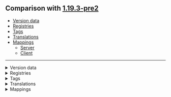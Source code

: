 ## Comparison with [1.19.3-pre2](https://github.com/PixiGeko/Minecraft-generated-data/tree/1.19.3-pre2)

- [Version data](#version-data)
- [Registries](#registries)
- [Tags](#tags)
- [Translations](#translations)
- [Mappings](#mappings)
  - [Server](#server)
  - [Client](#client)

<hr/>
<details><summary>Version data</summary>
<table><tr><th></th><th align="left">1.19.3-pre2</th><th>1.19.3-pre3</th></tr><tr><td>World version</td><td><code>3212</code></td><td><code>3213</code></td></tr><tr><td>Protocol version</td><td><code>1073741934</code></td><td><code>1073741935</code></td></tr></table>
</details>
<details><summary>Registries</summary>
<details>
<summary>
sound_event.txt
</summary>

```diff
+ minecraft:block.note_block.imitate.creeper
+ minecraft:block.note_block.imitate.ender_dragon
+ minecraft:block.note_block.imitate.piglin
+ minecraft:block.note_block.imitate.skeleton
+ minecraft:block.note_block.imitate.wither_skeleton
+ minecraft:block.note_block.imitate.zombie
```

</details>
</details>
<details><summary>Tags</summary>
<details>
<summary>
universal_tags/sound_event.json
</summary>

```diff
+ minecraft:block.note_block.imitate.creeper
+ minecraft:block.note_block.imitate.ender_dragon
+ minecraft:block.note_block.imitate.piglin
+ minecraft:block.note_block.imitate.skeleton
+ minecraft:block.note_block.imitate.wither_skeleton
+ minecraft:block.note_block.imitate.zombie
```

</details>
</details>
<details><summary>Translations</summary>
<details>
<summary>
Keys
</summary>

```diff
+ arguments.nbtpath.too_deep: Resulting NBT too deeply nested
+ arguments.nbtpath.too_large: Resulting NBT too large
```

</details>
</details>
<details><summary>Mappings</summary>
<h2>Server</h2>
<details>
<summary>
Classes
</summary>

```diff
+ net.minecraft.network.chat.ChatDecorator
- net.minecraft.network.chat.ChatType
+ net.minecraft.network.chat.ChatType$Bound
- net.minecraft.network.chat.ChatType$BoundNetwork
+ net.minecraft.network.chat.ChatTypeDecoration
- net.minecraft.network.chat.ChatTypeDecoration$Parameter
+ net.minecraft.network.chat.ChatTypeDecoration$Parameter$Selector
- net.minecraft.network.chat.ClickEvent
+ net.minecraft.network.chat.ClickEvent$Action
- net.minecraft.network.chat.CommonComponents
+ net.minecraft.network.chat.Component
- net.minecraft.network.chat.Component$Serializer
+ net.minecraft.network.chat.ComponentContents
- net.minecraft.network.chat.ComponentContents$1
+ net.minecraft.network.chat.ComponentUtils
- net.minecraft.network.chat.contents.BlockDataSource
+ net.minecraft.network.chat.contents.DataSource
- net.minecraft.network.chat.contents.EntityDataSource
+ net.minecraft.network.chat.contents.KeybindContents
- net.minecraft.network.chat.contents.KeybindResolver
+ net.minecraft.network.chat.contents.LiteralContents
- net.minecraft.network.chat.contents.NbtContents
- net.minecraft.network.chat.contents.package-info
+ net.minecraft.network.chat.contents.ScoreContents
- net.minecraft.network.chat.contents.SelectorContents
+ net.minecraft.network.chat.contents.StorageDataSource
- net.minecraft.network.chat.contents.TranslatableContents
+ net.minecraft.network.chat.contents.TranslatableFormatException
- net.minecraft.network.chat.FilterMask
+ net.minecraft.network.chat.FilterMask$1
- net.minecraft.network.chat.FilterMask$Type
+ net.minecraft.network.chat.FormattedText
- net.minecraft.network.chat.FormattedText$1
+ net.minecraft.network.chat.FormattedText$2
- net.minecraft.network.chat.FormattedText$3
+ net.minecraft.network.chat.FormattedText$4
- net.minecraft.network.chat.FormattedText$ContentConsumer
+ net.minecraft.network.chat.FormattedText$StyledContentConsumer
- net.minecraft.network.chat.HoverEvent
+ net.minecraft.network.chat.HoverEvent$Action
- net.minecraft.network.chat.HoverEvent$EntityTooltipInfo
+ net.minecraft.network.chat.HoverEvent$ItemStackInfo
- net.minecraft.network.chat.LastSeenMessages
+ net.minecraft.network.chat.LastSeenMessages$Packed
- net.minecraft.network.chat.LastSeenMessages$Update
+ net.minecraft.network.chat.LastSeenMessagesTracker
- net.minecraft.network.chat.LastSeenMessagesTracker$Update
+ net.minecraft.network.chat.LastSeenMessagesValidator
- net.minecraft.network.chat.LastSeenTrackedEntry
+ net.minecraft.network.chat.LocalChatSession
- net.minecraft.network.chat.MessageSignature
+ net.minecraft.network.chat.MessageSignature$Packed
- net.minecraft.network.chat.MessageSignatureCache
+ net.minecraft.network.chat.MutableComponent
- net.minecraft.network.chat.OutgoingChatMessage
+ net.minecraft.network.chat.OutgoingChatMessage$Disguised
- net.minecraft.network.chat.OutgoingChatMessage$Player
+ net.minecraft.network.chat.package-info
+ net.minecraft.network.chat.PlayerChatMessage
- net.minecraft.network.chat.RemoteChatSession
+ net.minecraft.network.chat.RemoteChatSession$Data
- net.minecraft.network.chat.SignableCommand
+ net.minecraft.network.chat.SignableCommand$Argument
- net.minecraft.network.chat.SignedMessageBody
+ net.minecraft.network.chat.SignedMessageBody$Packed
- net.minecraft.network.chat.SignedMessageChain
+ net.minecraft.network.chat.SignedMessageChain$DecodeException
- net.minecraft.network.chat.SignedMessageChain$Decoder
+ net.minecraft.network.chat.SignedMessageChain$Encoder
- net.minecraft.network.chat.SignedMessageLink
+ net.minecraft.network.chat.SignedMessageValidator
- net.minecraft.network.chat.SignedMessageValidator$KeyBased
+ net.minecraft.network.chat.Style
- net.minecraft.network.chat.Style$1
+ net.minecraft.network.chat.Style$1Collector
- net.minecraft.network.chat.Style$Serializer
+ net.minecraft.network.chat.SubStringSource
- net.minecraft.network.chat.TextColor
+ net.minecraft.network.chat.ThrowingComponent
- net.minecraft.network.FriendlyByteBuf$Reader
+ net.minecraft.network.FriendlyByteBuf$Writer
- net.minecraft.network.package-info
- net.minecraft.network.PacketDecoder
+ net.minecraft.network.PacketEncoder
- net.minecraft.network.PacketListener
+ net.minecraft.network.PacketSendListener
- net.minecraft.network.PacketSendListener$1
+ net.minecraft.network.PacketSendListener$2
+ net.minecraft.network.protocol.game.ClientboundAddEntityPacket
- net.minecraft.network.protocol.game.ClientboundAddExperienceOrbPacket
+ net.minecraft.network.protocol.game.ClientboundAddPlayerPacket
- net.minecraft.network.protocol.game.ClientboundAnimatePacket
+ net.minecraft.network.protocol.game.ClientboundAwardStatsPacket
- net.minecraft.network.protocol.game.ClientboundBlockChangedAckPacket
+ net.minecraft.network.protocol.game.ClientboundBlockDestructionPacket
- net.minecraft.network.protocol.game.ClientboundBlockEntityDataPacket
+ net.minecraft.network.protocol.game.ClientboundBlockEventPacket
- net.minecraft.network.protocol.game.ClientboundBlockUpdatePacket
+ net.minecraft.network.protocol.game.ClientboundBossEventPacket
- net.minecraft.network.protocol.game.ClientboundBossEventPacket$1
+ net.minecraft.network.protocol.game.ClientboundBossEventPacket$AddOperation
- net.minecraft.network.protocol.game.ClientboundBossEventPacket$Handler
+ net.minecraft.network.protocol.game.ClientboundBossEventPacket$Operation
- net.minecraft.network.protocol.game.ClientboundBossEventPacket$OperationType
+ net.minecraft.network.protocol.game.ClientboundBossEventPacket$UpdateNameOperation
- net.minecraft.network.protocol.game.ClientboundBossEventPacket$UpdateProgressOperation
+ net.minecraft.network.protocol.game.ClientboundBossEventPacket$UpdatePropertiesOperation
- net.minecraft.network.protocol.game.ClientboundBossEventPacket$UpdateStyleOperation
+ net.minecraft.network.protocol.game.ClientboundChangeDifficultyPacket
- net.minecraft.network.protocol.game.ClientboundClearTitlesPacket
- net.minecraft.network.protocol.game.ClientboundCommandsPacket
+ net.minecraft.network.protocol.game.ClientboundCommandsPacket$ArgumentNodeStub
- net.minecraft.network.protocol.game.ClientboundCommandsPacket$Entry
+ net.minecraft.network.protocol.game.ClientboundCommandsPacket$LiteralNodeStub
- net.minecraft.network.protocol.game.ClientboundCommandsPacket$NodeResolver
+ net.minecraft.network.protocol.game.ClientboundCommandsPacket$NodeStub
+ net.minecraft.network.protocol.game.ClientboundCommandSuggestionsPacket
- net.minecraft.network.protocol.game.ClientboundContainerClosePacket
+ net.minecraft.network.protocol.game.ClientboundContainerSetContentPacket
- net.minecraft.network.protocol.game.ClientboundContainerSetDataPacket
+ net.minecraft.network.protocol.game.ClientboundContainerSetSlotPacket
- net.minecraft.network.protocol.game.ClientboundCooldownPacket
+ net.minecraft.network.protocol.game.ClientboundCustomChatCompletionsPacket
- net.minecraft.network.protocol.game.ClientboundCustomChatCompletionsPacket$Action
+ net.minecraft.network.protocol.game.ClientboundCustomPayloadPacket
- net.minecraft.network.protocol.game.ClientGamePacketListener
+ net.minecraft.network.protocol.Packet
- net.minecraft.network.protocol.PacketFlow
+ net.minecraft.network.protocol.PacketUtils
- net.minecraft.network.RateKickingConnection
+ net.minecraft.network.SkipPacketException
- net.minecraft.network.TickablePacketListener
+ net.minecraft.network.Varint21FrameDecoder
- net.minecraft.network.Varint21LengthFieldPrepender
```

</details>
<details>
<summary>
Changes
</summary>

```
XXX.minecraft.commands.CommandSourceStack +1M -1M
```
```
XXX.minecraft.commands.SharedSuggestionProvider +1P -1P
```
```
XXX.commands.arguments.NbtPathArgument +3M -1M | +4P
```
```
XXX.minecraft.core.Registry +2M | +1P
```
```
XXX.minecraft.nbt.DoubleTag +1M
```
```
XXX.minecraft.nbt.EndTag +1M
```
```
XXX.minecraft.nbt.FloatTag +1M
```
```
XXX.minecraft.nbt.IntArrayTag +1M
```
```
XXX.minecraft.nbt.IntTag +1M
```
```
XXX.minecraft.nbt.LongArrayTag +1M
```
```
XXX.minecraft.nbt.LongTag +1M
```
```
XXX.minecraft.nbt.StringTag +1M
```
```
XXX.minecraft.network.FriendlyByteBuf +2M
```
```
XXX.network.syncher.SynchedEntityData -1M
```
```
XXX.commands.data.DataCommands +17M -20M | -2P
```
```
XXX.server.level.ServerLevel +1M -2M
```
```
XXX.minecraft.sounds.Music +3M -3M | +1P -1P
```
```
XXX.minecraft.sounds.SoundEvent +8M -1M | +2P
```
```
XXX.entity.player.Player +1M
```
```
XXX.world.item.Instrument +2M -2M | +1P -1P
```
```
XXX.world.level.Level +1M -1M | +1P -2P
```
```
XXX.level.biome.AmbientAdditionsSettings +3M -3M | +1P -1P
```
```
XXX.level.biome.BiomeSpecialEffects$Builder +1M -1M
```
```
XXX.block.state.StateHolder +1M
```
```
XXX.state.properties.NoteBlockInstrument +2M -2M | +1P -1P
```

</details>
















































































































<details>
<summary>
net.minecraft.commands.CommandSourceStack
</summary>

```diff
+ Collection getAvailableSoundEvents()
- Stream getAvailableSounds()
```

</details>














<details>
<summary>
net.minecraft.commands.arguments.NbtPathArgument
</summary>

```diff
+ boolean lambda$createTagPredicate$1(CompoundTag,Tag)
- boolean lambda$createTagPredicate$3(CompoundTag,Tag)
- Message lambda$static$1(Object)
- Message lambda$static$2(Object)
```

</details>






















































































<details>
<summary>
net.minecraft.core.Registry
</summary>

```diff
- Holder$Reference registerForHolder(Registry,ResourceKey,Object)
- Holder$Reference registerForHolder(Registry,ResourceLocation,Object)
```

</details>




















































































































































































<details>
<summary>
net.minecraft.nbt.DoubleTag
</summary>

```diff
- int sizeInBits()
```

</details>
<details>
<summary>
net.minecraft.nbt.EndTag
</summary>

```diff
- int sizeInBits()
```

</details>
<details>
<summary>
net.minecraft.nbt.FloatTag
</summary>

```diff
- int sizeInBits()
```

</details>
<details>
<summary>
net.minecraft.nbt.IntArrayTag
</summary>

```diff
- int sizeInBits()
```

</details>
<details>
<summary>
net.minecraft.nbt.IntTag
</summary>

```diff
- int sizeInBits()
```

</details>


<details>
<summary>
net.minecraft.nbt.LongArrayTag
</summary>

```diff
- int sizeInBits()
```

</details>
<details>
<summary>
net.minecraft.nbt.LongTag
</summary>

```diff
- int sizeInBits()
```

</details>












<details>
<summary>
net.minecraft.nbt.StringTag
</summary>

```diff
- int sizeInBits()
```

</details>
















<details>
<summary>
net.minecraft.network.FriendlyByteBuf
</summary>

```diff
- Holder readById(IdMap,FriendlyByteBuf$Reader)
- void writeId(IdMap,Holder,FriendlyByteBuf$Writer)
```

</details>









































































































<details>
<summary>
net.minecraft.network.syncher.SynchedEntityData
</summary>

```diff
+ void clearDirty()
```

</details>
























































































<details>
<summary>
net.minecraft.server.commands.data.DataCommands
</summary>

```diff
- ArgumentBuilder lambda$decorateModification$22(DataCommands$DataProvider,DataCommands$DataProvider,DataCommands$DataManipulator,ArgumentBuilder)
- ArgumentBuilder lambda$decorateModification$23(DataCommands$DataProvider,DataCommands$DataProvider,DataCommands$DataManipulator)
+ ArgumentBuilder lambda$decorateModification$24(DataCommands$DataProvider,DataCommands$DataProvider,DataCommands$DataManipulator,ArgumentBuilder)
- ArgumentBuilder lambda$decorateModification$25(DataCommands$DataProvider,DataCommands$DataManipulator)
+ ArgumentBuilder lambda$decorateModification$25(DataCommands$DataProvider,DataCommands$DataProvider,DataCommands$DataManipulator)
- ArgumentBuilder lambda$decorateModification$26(BiConsumer,DataCommands$DataProvider,ArgumentBuilder)
+ ArgumentBuilder lambda$decorateModification$27(DataCommands$DataProvider,DataCommands$DataManipulator)
+ ArgumentBuilder lambda$decorateModification$28(BiConsumer,DataCommands$DataProvider,ArgumentBuilder)
- ArgumentBuilder lambda$register$11(DataCommands$DataProvider,ArgumentBuilder)
+ ArgumentBuilder lambda$register$15(DataCommands$DataProvider,ArgumentBuilder)
- ArgumentBuilder lambda$register$7(DataCommands$DataProvider,ArgumentBuilder)
+ ArgumentBuilder lambda$register$9(DataCommands$DataProvider,ArgumentBuilder)
- boolean lambda$register$5(CommandSourceStack)
+ boolean lambda$register$7(CommandSourceStack)
- DataCommands$DataProvider lambda$static$3(Function)
- DataCommands$DataProvider lambda$static$4(Function)
+ DataCommands$DataProvider lambda$static$5(Function)
+ DataCommands$DataProvider lambda$static$6(Function)
+ int insertAtIndex(int,CompoundTag,NbtPathArgument$NbtPath,List)
- int lambda$decorateModification$20(DataCommands$DataProvider,DataCommands$DataProvider,DataCommands$DataManipulator,CommandContext)
- int lambda$decorateModification$21(DataCommands$DataProvider,DataCommands$DataProvider,DataCommands$DataManipulator,CommandContext)
+ int lambda$decorateModification$22(DataCommands$DataProvider,DataCommands$DataProvider,DataCommands$DataManipulator,CommandContext)
+ int lambda$decorateModification$23(DataCommands$DataProvider,DataCommands$DataProvider,DataCommands$DataManipulator,CommandContext)
- int lambda$decorateModification$24(DataCommands$DataProvider,DataCommands$DataManipulator,CommandContext)
+ int lambda$decorateModification$26(DataCommands$DataProvider,DataCommands$DataManipulator,CommandContext)
+ int lambda$register$11(DataCommands$DataProvider,CommandContext)
- int lambda$register$14(CommandContext,CompoundTag,NbtPathArgument$NbtPath,List)
+ int lambda$register$14(DataCommands$DataProvider,CommandContext)
- int lambda$register$15(CommandContext,CompoundTag,NbtPathArgument$NbtPath,List)
+ int lambda$register$19(CommandContext,CompoundTag,NbtPathArgument$NbtPath,List)
+ int lambda$register$20(CommandContext,CompoundTag,NbtPathArgument$NbtPath,List)
- int lambda$register$6(DataCommands$DataProvider,CommandContext)
- int lambda$register$9(DataCommands$DataProvider,CommandContext)
+ Message lambda$static$3(Object)
+ Message lambda$static$4(Object)
- void lambda$register$19(ArgumentBuilder,DataCommands$DataManipulatorDecorator)
+ void lambda$register$21(ArgumentBuilder,DataCommands$DataManipulatorDecorator)
```

</details>





























<details>
<summary>
net.minecraft.server.level.ServerLevel
</summary>

```diff
+ void playCustomSound(Player,Vec3,ResourceLocation,SoundSource,float,float,double,long)
- void playSeededSound(Player,double,double,double,Holder,SoundSource,float,float,long)
+ void playSeededSound(Player,double,double,double,SoundEvent,SoundSource,float,float,long)
```

</details>
















































































<details>
<summary>
net.minecraft.sounds.Music
</summary>

```diff
- Holder getEvent()
- Holder lambda$static$0(Music)
+ SoundEvent getEvent()
+ SoundEvent lambda$static$0(Music)
- void <init>(Holder,int,int,boolean)
+ void <init>(SoundEvent,int,int,boolean)
```

</details>
<details>
<summary>
net.minecraft.sounds.SoundEvent
</summary>

```diff
- App lambda$static$0(RecordCodecBuilder$Instance)
+ float legacySoundRange(float)
- Optional fixedRange()
- SoundEvent create(ResourceLocation,Optional)
- SoundEvent lambda$create$1(ResourceLocation,Float)
- SoundEvent lambda$create$2(ResourceLocation)
- SoundEvent readFromNetwork(FriendlyByteBuf)
- void <clinit>()
- void writeToNetwork(FriendlyByteBuf)
```

</details>







































































































































































































































































































































































































































































































































































































































































































<details>
<summary>
net.minecraft.world.entity.player.Player
</summary>

```diff
- void doCloseContainer()
```

</details>
































































































































<details>
<summary>
net.minecraft.world.item.Instrument
</summary>

```diff
- Holder soundEvent()
+ SoundEvent soundEvent()
- void <init>(Holder,int,float)
+ void <init>(SoundEvent,int,float)
```

</details>












































































































<details>
<summary>
net.minecraft.world.level.Level
</summary>

```diff
+ void playCustomSound(Player,Vec3,ResourceLocation,SoundSource,float,float,double)
- void playSeededSound(Player,double,double,double,SoundEvent,SoundSource,float,float,long)
```

</details>















<details>
<summary>
net.minecraft.world.level.biome.AmbientAdditionsSettings
</summary>

```diff
- Holder getSoundEvent()
- Holder lambda$static$0(AmbientAdditionsSettings)
+ SoundEvent getSoundEvent()
+ SoundEvent lambda$static$0(AmbientAdditionsSettings)
- void <init>(Holder,double)
+ void <init>(SoundEvent,double)
```

</details>









<details>
<summary>
net.minecraft.world.level.biome.BiomeSpecialEffects$Builder
</summary>

```diff
- BiomeSpecialEffects$Builder ambientLoopSound(Holder)
+ BiomeSpecialEffects$Builder ambientLoopSound(SoundEvent)
```

</details>






















































































































































































































































<details>
<summary>
net.minecraft.world.level.block.state.StateHolder
</summary>

```diff
- Object trySetValue(Property,Comparable)
```

</details>














<details>
<summary>
net.minecraft.world.level.block.state.properties.NoteBlockInstrument
</summary>

```diff
- Holder getSoundEvent()
+ SoundEvent getSoundEvent()
- void <init>(String,int,String,Holder,NoteBlockInstrument$Type)
+ void <init>(String,int,String,SoundEvent,NoteBlockInstrument$Type)
```

</details>








































































































































































































































































































































































































































































































































































































































<h2>Client</h2>
<details>
<summary>
Classes
</summary>

```diff
+ net.minecraft.client.telemetry.events.WorldLoadEvent
- net.minecraft.client.telemetry.events.WorldLoadEvent$1
+ net.minecraft.client.telemetry.events.WorldLoadEvent$WorldLoadEventCallbacks
+ net.minecraft.network.chat.ChatDecorator
- net.minecraft.network.chat.ChatType
+ net.minecraft.network.chat.ChatType$Bound
- net.minecraft.network.chat.ChatType$BoundNetwork
+ net.minecraft.network.chat.ChatTypeDecoration
- net.minecraft.network.chat.ChatTypeDecoration$Parameter
+ net.minecraft.network.chat.ChatTypeDecoration$Parameter$Selector
- net.minecraft.network.chat.ClickEvent
+ net.minecraft.network.chat.ClickEvent$Action
- net.minecraft.network.chat.CommonComponents
+ net.minecraft.network.chat.Component
- net.minecraft.network.chat.Component$Serializer
+ net.minecraft.network.chat.ComponentContents
- net.minecraft.network.chat.ComponentContents$1
+ net.minecraft.network.chat.ComponentUtils
- net.minecraft.network.chat.contents.BlockDataSource
+ net.minecraft.network.chat.contents.DataSource
- net.minecraft.network.chat.contents.EntityDataSource
+ net.minecraft.network.chat.contents.KeybindContents
- net.minecraft.network.chat.contents.KeybindResolver
+ net.minecraft.network.chat.contents.LiteralContents
- net.minecraft.network.chat.contents.NbtContents
- net.minecraft.network.chat.contents.package-info
+ net.minecraft.network.chat.contents.ScoreContents
- net.minecraft.network.chat.contents.SelectorContents
+ net.minecraft.network.chat.contents.StorageDataSource
- net.minecraft.network.chat.contents.TranslatableContents
+ net.minecraft.network.chat.contents.TranslatableFormatException
- net.minecraft.network.chat.FilterMask
+ net.minecraft.network.chat.FilterMask$1
- net.minecraft.network.chat.FilterMask$Type
+ net.minecraft.network.chat.FormattedText
- net.minecraft.network.chat.FormattedText$1
+ net.minecraft.network.chat.FormattedText$2
- net.minecraft.network.chat.FormattedText$3
+ net.minecraft.network.chat.FormattedText$4
- net.minecraft.network.chat.FormattedText$ContentConsumer
+ net.minecraft.network.chat.FormattedText$StyledContentConsumer
- net.minecraft.network.chat.HoverEvent
+ net.minecraft.network.chat.HoverEvent$Action
- net.minecraft.network.chat.HoverEvent$EntityTooltipInfo
+ net.minecraft.network.chat.HoverEvent$ItemStackInfo
- net.minecraft.network.chat.LastSeenMessages
+ net.minecraft.network.chat.LastSeenMessages$Packed
- net.minecraft.network.chat.LastSeenMessages$Update
+ net.minecraft.network.chat.LastSeenMessagesTracker
- net.minecraft.network.chat.LastSeenMessagesTracker$Update
+ net.minecraft.network.chat.LastSeenMessagesValidator
- net.minecraft.network.chat.LastSeenTrackedEntry
+ net.minecraft.network.chat.LocalChatSession
- net.minecraft.network.chat.MessageSignature
+ net.minecraft.network.chat.MessageSignature$Packed
- net.minecraft.network.chat.MessageSignatureCache
+ net.minecraft.network.chat.MutableComponent
- net.minecraft.network.chat.OutgoingChatMessage
+ net.minecraft.network.chat.OutgoingChatMessage$Disguised
- net.minecraft.network.chat.OutgoingChatMessage$Player
+ net.minecraft.network.chat.package-info
+ net.minecraft.network.chat.PlayerChatMessage
- net.minecraft.network.chat.RemoteChatSession
+ net.minecraft.network.chat.RemoteChatSession$Data
- net.minecraft.network.chat.SignableCommand
+ net.minecraft.network.chat.SignableCommand$Argument
- net.minecraft.network.chat.SignedMessageBody
+ net.minecraft.network.chat.SignedMessageBody$Packed
- net.minecraft.network.chat.SignedMessageChain
+ net.minecraft.network.chat.SignedMessageChain$DecodeException
- net.minecraft.network.chat.SignedMessageChain$Decoder
+ net.minecraft.network.chat.SignedMessageChain$Encoder
- net.minecraft.network.chat.SignedMessageLink
+ net.minecraft.network.chat.SignedMessageValidator
- net.minecraft.network.chat.SignedMessageValidator$KeyBased
+ net.minecraft.network.chat.Style
- net.minecraft.network.chat.Style$1
+ net.minecraft.network.chat.Style$1Collector
- net.minecraft.network.chat.Style$Serializer
+ net.minecraft.network.chat.SubStringSource
- net.minecraft.network.chat.TextColor
+ net.minecraft.network.chat.ThrowingComponent
- net.minecraft.network.FriendlyByteBuf$Reader
+ net.minecraft.network.FriendlyByteBuf$Writer
- net.minecraft.network.package-info
- net.minecraft.network.PacketDecoder
+ net.minecraft.network.PacketEncoder
- net.minecraft.network.PacketListener
+ net.minecraft.network.PacketSendListener
- net.minecraft.network.PacketSendListener$1
+ net.minecraft.network.PacketSendListener$2
+ net.minecraft.network.protocol.game.ClientboundAddEntityPacket
- net.minecraft.network.protocol.game.ClientboundAddExperienceOrbPacket
+ net.minecraft.network.protocol.game.ClientboundAddPlayerPacket
- net.minecraft.network.protocol.game.ClientboundAnimatePacket
+ net.minecraft.network.protocol.game.ClientboundAwardStatsPacket
- net.minecraft.network.protocol.game.ClientboundBlockChangedAckPacket
+ net.minecraft.network.protocol.game.ClientboundBlockDestructionPacket
- net.minecraft.network.protocol.game.ClientboundBlockEntityDataPacket
+ net.minecraft.network.protocol.game.ClientboundBlockEventPacket
- net.minecraft.network.protocol.game.ClientboundBlockUpdatePacket
+ net.minecraft.network.protocol.game.ClientboundBossEventPacket
- net.minecraft.network.protocol.game.ClientboundBossEventPacket$1
+ net.minecraft.network.protocol.game.ClientboundBossEventPacket$AddOperation
- net.minecraft.network.protocol.game.ClientboundBossEventPacket$Handler
+ net.minecraft.network.protocol.game.ClientboundBossEventPacket$Operation
- net.minecraft.network.protocol.game.ClientboundBossEventPacket$OperationType
+ net.minecraft.network.protocol.game.ClientboundBossEventPacket$UpdateNameOperation
- net.minecraft.network.protocol.game.ClientboundBossEventPacket$UpdateProgressOperation
+ net.minecraft.network.protocol.game.ClientboundBossEventPacket$UpdatePropertiesOperation
- net.minecraft.network.protocol.game.ClientboundBossEventPacket$UpdateStyleOperation
+ net.minecraft.network.protocol.game.ClientboundChangeDifficultyPacket
- net.minecraft.network.protocol.game.ClientboundClearTitlesPacket
- net.minecraft.network.protocol.game.ClientboundCommandsPacket
+ net.minecraft.network.protocol.game.ClientboundCommandsPacket$ArgumentNodeStub
- net.minecraft.network.protocol.game.ClientboundCommandsPacket$Entry
+ net.minecraft.network.protocol.game.ClientboundCommandsPacket$LiteralNodeStub
- net.minecraft.network.protocol.game.ClientboundCommandsPacket$NodeResolver
+ net.minecraft.network.protocol.game.ClientboundCommandsPacket$NodeStub
+ net.minecraft.network.protocol.game.ClientboundCommandSuggestionsPacket
- net.minecraft.network.protocol.game.ClientboundContainerClosePacket
+ net.minecraft.network.protocol.game.ClientboundContainerSetContentPacket
- net.minecraft.network.protocol.game.ClientboundContainerSetDataPacket
+ net.minecraft.network.protocol.game.ClientboundContainerSetSlotPacket
- net.minecraft.network.protocol.game.ClientboundCooldownPacket
+ net.minecraft.network.protocol.game.ClientboundCustomChatCompletionsPacket
- net.minecraft.network.protocol.game.ClientboundCustomChatCompletionsPacket$Action
+ net.minecraft.network.protocol.game.ClientboundCustomPayloadPacket
- net.minecraft.network.protocol.game.ClientGamePacketListener
+ net.minecraft.network.protocol.Packet
- net.minecraft.network.protocol.PacketFlow
+ net.minecraft.network.protocol.PacketUtils
- net.minecraft.network.RateKickingConnection
+ net.minecraft.network.SkipPacketException
- net.minecraft.network.TickablePacketListener
+ net.minecraft.network.Varint21FrameDecoder
- net.minecraft.network.Varint21LengthFieldPrepender
```

</details>
<details>
<summary>
Changes
</summary>

```
XXX.minecraft.client.GameNarrator +2M -1M
```
```
XXX.gui.components.ImageButton -1M
```
```
XXX.gui.screens.InBedChatScreen +2M | +1P
```
```
XXX.client.model.VexModel +1M -3M | +1P
```
```
XXX.client.multiplayer.ClientLevel +1M -2M
```
```
XXX.client.multiplayer.ClientPacketListener -1M
```
```
XXX.multiplayer.chat.ChatListener -1M
```
```
XXX.resources.sounds.BiomeAmbientSoundsHandler +2M -2M
```
```
XXX.resources.sounds.SimpleSoundInstance +1M
```
```
XXX.client.sounds.WeighedSoundEvents -1M | -2P
```
```
XXX.telemetry.events.PerformanceMetricsEvent +4M -5M | -1P
```
```
XXX.telemetry.events.WorldUnloadEvent +1M -1M | +1P
```
```
XXX.minecraft.commands.CommandSourceStack +1M -1M
```
```
XXX.minecraft.commands.SharedSuggestionProvider +1P -1P
```
```
XXX.commands.arguments.NbtPathArgument +3M -1M | +4P
```
```
XXX.minecraft.core.Registry +2M | +1P
```
```
XXX.minecraft.nbt.DoubleTag +1M
```
```
XXX.minecraft.nbt.EndTag +1M
```
```
XXX.minecraft.nbt.FloatTag +1M
```
```
XXX.minecraft.nbt.IntArrayTag +1M
```
```
XXX.minecraft.nbt.IntTag +1M
```
```
XXX.minecraft.nbt.LongArrayTag +1M
```
```
XXX.minecraft.nbt.LongTag +1M
```
```
XXX.minecraft.nbt.StringTag +1M
```
```
XXX.minecraft.network.FriendlyByteBuf +2M
```
```
XXX.network.syncher.SynchedEntityData -1M
```
```
XXX.server.commands.ExecuteCommand +21M -22M
```
```
XXX.server.level.ServerEntity +1P
```
```
XXX.minecraft.sounds.Musics +1M -1M
```
```
XXX.minecraft.sounds.SoundEvents +7M -2M | +65P -59P
```
```
XXX.level.biome.AmbientMoodSettings +3M -3M | +1P -1P
```

</details>








































































































































































































































































<details>
<summary>
net.minecraft.client.GameNarrator
</summary>

```diff
- void say(Component)
- void sayChat(Component)
+ void sayChatNow(Supplier)
```

</details>






































































<details>
<summary>
net.minecraft.client.gui.components.ImageButton
</summary>

```diff
+ void setPosition(int,int)
```

</details>





























































<details>
<summary>
net.minecraft.client.gui.screens.InBedChatScreen
</summary>

```diff
- boolean charTyped(char,int)
- void render(PoseStack,int,int,float)
```

</details>





















































































































































































<details>
<summary>
net.minecraft.client.model.VexModel
</summary>

```diff
- void offsetStackPosition(PoseStack,boolean)
+ void offsetSwordPivot(PoseStack)
+ void offsetSwordPosition(PoseStack)
+ void rotateSwordWithArm(PoseStack)
```

</details>



















<details>
<summary>
net.minecraft.client.multiplayer.ClientLevel
</summary>

```diff
+ void playCustomSound(Player,Vec3,ResourceLocation,SoundSource,float,float,double,long)
- void playSeededSound(Player,double,double,double,Holder,SoundSource,float,float,long)
+ void playSeededSound(Player,double,double,double,SoundEvent,SoundSource,float,float,long)
```

</details>

<details>
<summary>
net.minecraft.client.multiplayer.ClientPacketListener
</summary>

```diff
+ void handleCustomSoundEvent(ClientboundCustomSoundPacket)
```

</details>







<details>
<summary>
net.minecraft.client.multiplayer.chat.ChatListener
</summary>

```diff
+ Component lambda$narrateChatMessage$3(ChatType$Bound,Component)
```

</details>























































































































































































































































































































































































<details>
<summary>
net.minecraft.client.resources.sounds.BiomeAmbientSoundsHandler
</summary>

```diff
- BiomeAmbientSoundsHandler$LoopSoundInstance lambda$tick$0(Holder,Biome,BiomeAmbientSoundsHandler$LoopSoundInstance)
+ BiomeAmbientSoundsHandler$LoopSoundInstance lambda$tick$0(SoundEvent,Biome,BiomeAmbientSoundsHandler$LoopSoundInstance)
- void lambda$tick$1(Biome,Holder)
+ void lambda$tick$1(Biome,SoundEvent)
```

</details>



<details>
<summary>
net.minecraft.client.resources.sounds.SimpleSoundInstance
</summary>

```diff
- SimpleSoundInstance forUI(Holder,float)
```

</details>


























<details>
<summary>
net.minecraft.client.sounds.WeighedSoundEvents
</summary>

```diff
+ ResourceLocation getResourceLocation()
```

</details>









<details>
<summary>
net.minecraft.client.telemetry.events.PerformanceMetricsEvent
</summary>

```diff
- void <init>()
+ void <init>(TelemetryEventSender)
+ void lambda$send$0(TelemetryPropertyMap$Builder)
- void lambda$sendEvent$0(TelemetryPropertyMap$Builder)
+ void send(TelemetryEventSender)
+ void sendEvent()
- void sendEvent(TelemetryEventSender)
+ void tick()
- void tick(TelemetryEventSender)
```

</details>
<details>
<summary>
net.minecraft.client.telemetry.events.WorldUnloadEvent
</summary>

```diff
+ void loadedWorld()
- void onPlayerInfoReceived()
```

</details>
















<details>
<summary>
net.minecraft.commands.CommandSourceStack
</summary>

```diff
+ Collection getAvailableSoundEvents()
- Stream getAvailableSounds()
```

</details>














<details>
<summary>
net.minecraft.commands.arguments.NbtPathArgument
</summary>

```diff
+ boolean lambda$createTagPredicate$1(CompoundTag,Tag)
- boolean lambda$createTagPredicate$3(CompoundTag,Tag)
- Message lambda$static$1(Object)
- Message lambda$static$2(Object)
```

</details>






















































































<details>
<summary>
net.minecraft.core.Registry
</summary>

```diff
- Holder$Reference registerForHolder(Registry,ResourceKey,Object)
- Holder$Reference registerForHolder(Registry,ResourceLocation,Object)
```

</details>




















































































































































































<details>
<summary>
net.minecraft.nbt.DoubleTag
</summary>

```diff
- int sizeInBits()
```

</details>
<details>
<summary>
net.minecraft.nbt.EndTag
</summary>

```diff
- int sizeInBits()
```

</details>
<details>
<summary>
net.minecraft.nbt.FloatTag
</summary>

```diff
- int sizeInBits()
```

</details>
<details>
<summary>
net.minecraft.nbt.IntArrayTag
</summary>

```diff
- int sizeInBits()
```

</details>
<details>
<summary>
net.minecraft.nbt.IntTag
</summary>

```diff
- int sizeInBits()
```

</details>


<details>
<summary>
net.minecraft.nbt.LongArrayTag
</summary>

```diff
- int sizeInBits()
```

</details>
<details>
<summary>
net.minecraft.nbt.LongTag
</summary>

```diff
- int sizeInBits()
```

</details>












<details>
<summary>
net.minecraft.nbt.StringTag
</summary>

```diff
- int sizeInBits()
```

</details>
















<details>
<summary>
net.minecraft.network.FriendlyByteBuf
</summary>

```diff
- Holder readById(IdMap,FriendlyByteBuf$Reader)
- void writeId(IdMap,Holder,FriendlyByteBuf$Writer)
```

</details>









































































































<details>
<summary>
net.minecraft.network.syncher.SynchedEntityData
</summary>

```diff
+ void clearDirty()
```

</details>
























































<details>
<summary>
net.minecraft.server.commands.ExecuteCommand
</summary>

```diff
- ArgumentBuilder lambda$addConditionals$54(CommandNode,boolean,DataCommands$DataProvider,ArgumentBuilder)
+ ArgumentBuilder lambda$addConditionals$55(CommandNode,boolean,DataCommands$DataProvider,ArgumentBuilder)
- boolean lambda$addConditionals$37(CommandContext)
+ boolean lambda$addConditionals$40(CommandContext)
- boolean lambda$addConditionals$40(Integer,Integer)
- boolean lambda$addConditionals$41(CommandContext)
+ boolean lambda$addConditionals$41(Integer,Integer)
+ boolean lambda$addConditionals$42(CommandContext)
- boolean lambda$addConditionals$42(Integer,Integer)
- boolean lambda$addConditionals$43(CommandContext)
+ boolean lambda$addConditionals$43(Integer,Integer)
+ boolean lambda$addConditionals$44(CommandContext)
- boolean lambda$addConditionals$44(Integer,Integer)
- boolean lambda$addConditionals$45(CommandContext)
+ boolean lambda$addConditionals$45(Integer,Integer)
+ boolean lambda$addConditionals$46(CommandContext)
- boolean lambda$addConditionals$46(Integer,Integer)
- boolean lambda$addConditionals$47(CommandContext)
+ boolean lambda$addConditionals$47(Integer,Integer)
+ boolean lambda$addConditionals$49(CommandContext)
- boolean lambda$addConditionals$51(CommandContext)
+ boolean lambda$addConditionals$52(CommandContext)
- Collection lambda$addConditional$57(boolean,ExecuteCommand$CommandPredicate,CommandContext)
+ Collection lambda$addConditional$58(boolean,ExecuteCommand$CommandPredicate,CommandContext)
- Collection lambda$addConditionals$49(boolean,CommandContext)
+ Collection lambda$addConditionals$50(boolean,CommandContext)
- Collection lambda$addConditionals$52(boolean,DataCommands$DataProvider,CommandContext)
+ Collection lambda$addConditionals$53(boolean,DataCommands$DataProvider,CommandContext)
- Collection lambda$addIfBlocksConditional$59(boolean,boolean,CommandContext)
+ Collection lambda$addIfBlocksConditional$60(boolean,boolean,CommandContext)
- int lambda$addConditional$58(boolean,ExecuteCommand$CommandPredicate,CommandContext)
+ int lambda$addConditional$59(boolean,ExecuteCommand$CommandPredicate,CommandContext)
- int lambda$addConditionals$50(CommandContext)
+ int lambda$addConditionals$51(CommandContext)
- int lambda$addConditionals$53(DataCommands$DataProvider,CommandContext)
+ int lambda$addConditionals$54(DataCommands$DataProvider,CommandContext)
- int lambda$addIfBlocksConditional$60(boolean,CommandContext)
+ int lambda$addIfBlocksConditional$62(boolean,CommandContext)
- int lambda$createNumericConditionalHandler$55(ExecuteCommand$CommandNumericPredicate,CommandContext)
+ int lambda$createNumericConditionalHandler$57(ExecuteCommand$CommandNumericPredicate,CommandContext)
+ Tag lambda$storeData$36(IntFunction,int)
- void lambda$storeData$36(DataAccessor,boolean,NbtPathArgument$NbtPath,IntFunction,CommandContext,boolean,int)
+ void lambda$storeData$37(DataAccessor,boolean,NbtPathArgument$NbtPath,IntFunction,CommandContext,boolean,int)
```

</details>



















































































































































<details>
<summary>
net.minecraft.sounds.Musics
</summary>

```diff
- Music createGameMusic(Holder)
+ Music createGameMusic(SoundEvent)
```

</details>
<details>
<summary>
net.minecraft.sounds.SoundEvents
</summary>

```diff
- Holder register(ResourceLocation,ResourceLocation,float)
- Holder$Reference lambda$registerGoatHornSoundVariants$0(int)
- Holder$Reference registerForHolder(ResourceLocation,ResourceLocation)
- Holder$Reference registerForHolder(ResourceLocation)
- Holder$Reference registerForHolder(String)
+ SoundEvent lambda$registerGoatHornSoundVariants$0(int)
- SoundEvent register(ResourceLocation,ResourceLocation)
- SoundEvent register(ResourceLocation)
+ SoundEvent register(String,float)
```

</details>





































































































































































































































































































































































































































































































































































































































































































































































































































































































































































<details>
<summary>
net.minecraft.world.level.biome.AmbientMoodSettings
</summary>

```diff
- Holder getSoundEvent()
- Holder lambda$static$0(AmbientMoodSettings)
+ SoundEvent getSoundEvent()
+ SoundEvent lambda$static$0(AmbientMoodSettings)
- void <init>(Holder,int,int,double)
+ void <init>(SoundEvent,int,int,double)
```

</details>
</details>